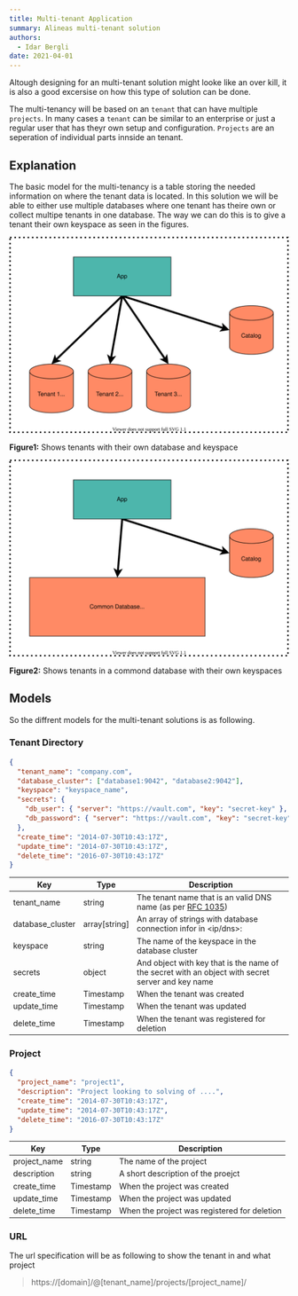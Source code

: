 ```yaml
---
title: Multi-tenant Application
summary: Alineas multi-tenant solution
authors:
  - Idar Bergli
date: 2021-04-01
---
```


Altough designing for an multi-tenant solution might looke like an over kill, it is also a good excersise on how this type of solution can be done.

The multi-tenancy will be based on an `tenant` that can have multiple `projects`. In many cases a `tenant` can be similar to an enterprise or just a regular user that has theyr own setup and configuration. `Projects` are an seperation of individual parts innside an tenant.

## Explanation

The basic model for the multi-tenancy is a table storing the needed information on where the tenant data is located. In this solution we will be able to either use multiple databases where one tenant has theire own or collect multipe tenants in one database. The way we can do this is to give a tenant their own keyspace as seen in the figures.

![figure1](../diagrams/multi-tenant-figure1.svg)

**Figure1:** Shows tenants with their own database and keyspace

![figure2](../diagrams/multi-tenant-figure2.svg)

**Figure2:** Shows tenants in a commond database with their own keyspaces

## Models

So the diffrent models for the multi-tenant solutions is as following.

### Tenant Directory

```json
{
  "tenant_name": "company.com",
  "database_cluster": ["database1:9042", "database2:9042"],
  "keyspace": "keyspace_name",
  "secrets": {
    "db_user": { "server": "https://vault.com", "key": "secret-key" },
    "db_password": { "server": "https://vault.com", "key": "secret-key" }
  },
  "create_time": "2014-07-30T10:43:17Z",
  "update_time": "2014-07-30T10:43:17Z",
  "delete_time": "2016-07-30T10:43:17Z"
}
```

| Key              | Type          | Description                                                                                        |
| ---------------- | ------------- | -------------------------------------------------------------------------------------------------- |
| tenant_name      | string        | The tenant name that is an valid DNS name (as per [RFC 1035](http://www.ietf.org/rfc/rfc1035.txt)) |
| database_cluster | array[string] | An array of strings with database connection infor in <ip/dns>:<port>                              |
| keyspace         | string        | The name of the keyspace in the database cluster                                                   |
| secrets          | object        | And object with key that is the name of the secret with an object with secret server and key name  |
| create_time      | Timestamp     | When the tenant was created                                                                        |
| update_time      | Timestamp     | When the tenant was updated                                                                        |
| delete_time      | Timestamp     | When the tenant was registered for deletion                                                        |

### Project

```json
{
  "project_name": "project1",
  "description": "Project looking to solving of ....",
  "create_time": "2014-07-30T10:43:17Z",
  "update_time": "2014-07-30T10:43:17Z",
  "delete_time": "2016-07-30T10:43:17Z"
}
```

| Key          | Type      | Description                                  |
| ------------ | --------- | -------------------------------------------- |
| project_name | string    | The name of the project                      |
| description  | string    | A short description of the proejct           |
| create_time  | Timestamp | When the project was created                 |
| update_time  | Timestamp | When the project was updated                 |
| delete_time  | Timestamp | When the project was registered for deletion |

### URL

The url specification will be as following to show the tenant in and what project

> https://[domain]/@[tenant_name]/projects/[project_name]/
